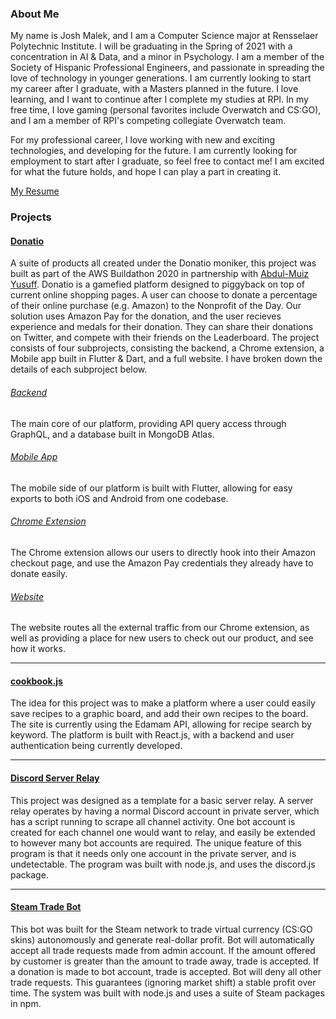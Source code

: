 ### About Me
My name is Josh Malek, and I am a Computer Science major at Rensselaer Polytechnic Institute. I will be graduating in the Spring of 2021 with a concentration in AI & Data, and a minor in Psychology.  I am a member of the Society of Hispanic Professional Engineers, and passionate in spreading the love of technology in younger generations.  I am currently looking to start my career after I graduate, with a Masters planned in the future.  I love learning, and I want to continue after I complete my studies at RPI.  In my free time, I love gaming (personal favorites include Overwatch and CS:GO), and I am a member of RPI's competing collegiate Overwatch team.  

For my professional career, I love working with new and exciting technologies, and developing for the future.  I am currently looking for employment to start after I graduate, so feel free to contact me!  I am excited for what the future holds, and hope I can play a part in creating it.

[My Resume](/pdf/MalekJoshResume.pdf)

### Projects

#### [Donatio](https://github.com/joshmalek/donatio)
A suite of products all created under the Donatio moniker, this project was built as part of the AWS Buildathon 2020 in partnership with [Abdul-Muiz Yusuff](https://github.com/sacrael). Donatio is a gamefied platform designed to piggyback on top of current online shopping pages. A user can choose to donate a percentage of their online purchase (e.g. Amazon) to the Nonprofit of the Day. Our solution uses Amazon Pay for the donation, and the user recieves experience and medals for their donation. They can share their donations on Twitter, and compete with their friends on the Leaderboard. The project consists of four subprojects, consisting the backend, a Chrome extension, a Mobile app built in Flutter & Dart, and a full website.  I have broken down the details of each subproject below.

###### [Backend](https://github.com/joshmalek/donatio)
The main core of our platform, providing API query access through GraphQL, and a database built in MongoDB Atlas.

###### [Mobile App](https://github.com/joshmalek/donatio-app)
The mobile side of our platform is built with Flutter, allowing for easy exports to both iOS and Android from one codebase. 

###### [Chrome Extension](https://github.com/joshmalek/donatio-extension)
The Chrome extension allows our users to directly hook into their Amazon checkout page, and use the Amazon Pay credentials they already have to donate easily.

###### [Website](https://github.com/joshmalek/donatio-site)
The website routes all the external traffic from our Chrome extension, as well as providing a place for new users to check out our product, and see how it works.

----

#### [cookbook.js](https://github.com/joshmalek/cookbook)

The idea for this project was to make a platform where a user could easily save recipes to a graphic board, and add their own recipes to the board.  The site is currently using the Edamam API, allowing for recipe search by keyword.  The platform is built with React.js, with a backend and user authentication being currently developed.

----

#### [Discord Server Relay](https://github.com/joshmalek/discord-relay)

This project was designed as a template for a basic server relay.  A server relay operates by having a normal Discord account in private server, which has a script running to scrape all channel activity.  One bot account is created for each channel one would want to relay, and easily be extended to however many bot accounts are required.  The unique feature of this program is that it needs only one account in the private server, and is undetectable.  The program was built with node.js, and uses the discord.js package.

----

#### [Steam Trade Bot](https://github.com/joshmalek/Steam-Trade-Bot)

This bot was built for the Steam network to trade virtual currency (CS:GO skins) autonomously and generate real-dollar profit.  Bot will automatically accept all trade requests made from admin account.  If the amount offered by customer is greater than the amount to trade away, trade is accepted.  If a donation is made to bot account, trade is accepted.  Bot will deny all other trade requests.  This guarantees (ignoring market shift) a stable profit over time.  The system was built with node.js and uses a suite of Steam packages in npm.
